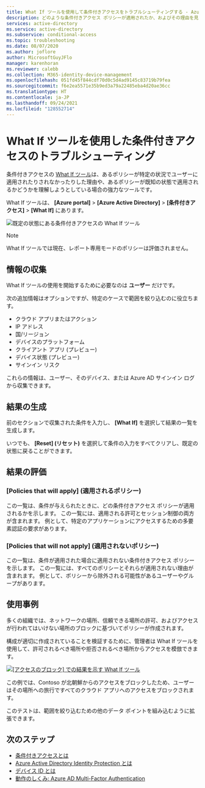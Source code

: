 ```yaml
---
title: What If ツールを使用して条件付きアクセスをトラブルシューティングする - Azure Active Directory
description: どのような条件付きアクセス ポリシーが適用されたか、およびその理由を見つけるための場所
services: active-directory
ms.service: active-directory
ms.subservice: conditional-access
ms.topic: troubleshooting
ms.date: 08/07/2020
ms.author: joflore
author: MicrosoftGuyJFlo
manager: karenhoran
ms.reviewer: calebb
ms.collection: M365-identity-device-management
ms.openlocfilehash: 051fd45f844cdf70d0c5d4ad9145c83719b79fea
ms.sourcegitcommit: f6e2ea5571e35b9ed3a79a22485eba4d20ae36cc
ms.translationtype: HT
ms.contentlocale: ja-JP
ms.lasthandoff: 09/24/2021
ms.locfileid: "128552714"
---
```

# <a name="troubleshooting-conditional-access-using-the-what-if-tool"></a>What If ツールを使用した条件付きアクセスのトラブルシューティング

条件付きアクセスの [What If ツール](what-if-tool.md)は、あるポリシーが特定の状況でユーザーに適用されたりされなかったりした理由や、あるポリシーが既知の状態で適用されるかどうかを理解しようとしている場合の強力なツールです。

What If ツールは、 **[Azure portal]**  >  **[Azure Active Directory]**  >  **[条件付きアクセス]**  >  **[What If]** にあります。

![既定の状態にある条件付きアクセスの What If ツール](./media/troubleshoot-conditional-access-what-if/conditional-access-what-if-tool.png)

> [!NOTE]
> What If ツールでは現在、レポート専用モードのポリシーは評価されません。

## <a name="gathering-information"></a>情報の収集

What If ツールの使用を開始するために必要なのは **ユーザー** だけです。 

次の追加情報はオプションですが、特定のケースで範囲を絞り込むのに役立ちます。

* クラウド アプリまたはアクション
* IP アドレス 
* 国/リージョン
* デバイスのプラットフォーム
* クライアント アプリ (プレビュー)
* デバイス状態 (プレビュー) 
* サインイン リスク

これらの情報は、ユーザー、そのデバイス、または Azure AD サインイン ログから収集できます。

## <a name="generating-results"></a>結果の生成

前のセクションで収集された条件を入力し、 **[What If]** を選択して結果の一覧を生成します。 

いつでも、 **[Reset] (リセット)** を選択して条件の入力をすべてクリアし、既定の状態に戻ることができます。

## <a name="evaluating-results"></a>結果の評価

### <a name="policies-that-will-apply"></a>[Policies that will apply] (適用されるポリシー)

この一覧は、条件が与えられたときに、どの条件付きアクセス ポリシーが適用されるかを示します。 この一覧には、適用される許可とセッション制御の両方が含まれます。 例として、特定のアプリケーションにアクセスするための多要素認証の要求があります。

### <a name="policies-that-will-not-apply"></a>[Policies that will not apply] (適用されないポリシー)

この一覧は、条件が適用された場合に適用されない条件付きアクセス ポリシーを示します。 この一覧には、すべてのポリシーとそれらが適用されない理由が含まれます。 例として、ポリシーから除外される可能性があるユーザーやグループがあります。

## <a name="use-case"></a>使用事例

多くの組織では、ネットワークの場所、信頼できる場所の許可、およびアクセスが行われてはいけない場所のブロックに基づいてポリシーが作成されます。

構成が適切に作成されていることを検証するために、管理者は What If ツールを使用して、許可されるべき場所や拒否されるべき場所からアクセスを模倣できます。

[ ![[アクセスのブロック] での結果を示す What If ツール](./media/troubleshoot-conditional-access-what-if/conditional-access-what-if-results.png)](./media/troubleshoot-conditional-access-what-if/conditional-access-what-if-results.png#lightbox)

この例では、Contoso が北朝鮮からのアクセスをブロックしたため、ユーザーはその場所への旅行ですべてのクラウド アプリへのアクセスをブロックされます。

このテストは、範囲を絞り込むための他のデータ ポイントを組み込むように拡張できます。

## <a name="next-steps"></a>次のステップ

* [条件付きアクセスとは](overview.md)
* [Azure Active Directory Identity Protection とは](../identity-protection/overview-identity-protection.md)
* [デバイス ID とは](../devices/overview.md)
* [動作のしくみ: Azure AD Multi-Factor Authentication](../authentication/concept-mfa-howitworks.md)